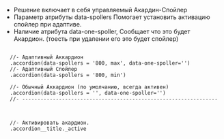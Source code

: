 - Решение включает в себя управляемый Акардин-Спойлер 
- Параметр атрибуты data-spollers Помогает установить активацию спойлер при адаптиве.
- Наличие атрибута data-one-spoller, Сообщает что это будет Акардион. (тоесть при удалении его это будет спойлер)


```pug

  //- Адаптивный Аккардион
  .accordion(data-spollers = '800, max', data-one-spoller='')
  //- Адаптивный Спойлер
  .accordion(data-spollers = '800, min')

  //- Обычный Аккардион (по умолчанию, всегда активен)
  .accordion(data-spollers = '', data-one-spoller='')
  //- ----------------------------------------------------------------



  //- Активировать акардион.
  .accordion__title._active 







```
